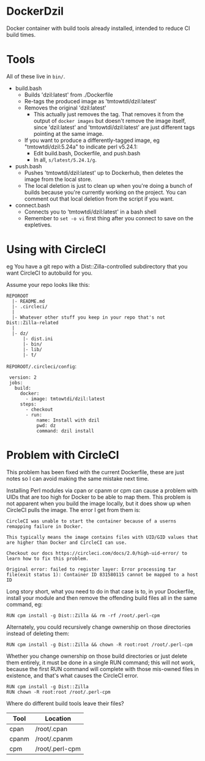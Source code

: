 
# DockerDzil
Docker container with build tools already installed, intended to reduce CI 
build times.

# Tools
All of these live in `bin/`.

- build.bash
    - Builds 'dzil:latest' from ./Dockerfile
    - Re-tags the produced image as 'tmtowtdi/dzil:latest'
    - Removes the original 'dzil:latest'
        - This actually just removes the tag.  That removes it from the output 
          of `docker images` but doesn't remove the image itself, since 
          'dzil:latest' and 'tmtowtdi/dzil:latest' are just different tags 
          pointing at the same image.
    - If you want to produce a differently-tagged image, eg 
      "tmtowtdi/dzil:5.24a" to indicate perl v5.24.1:
        - Edit build.bash, Dockerfile, and push.bash
        - In all, `s/latest/5.24.1/g`.
- push.bash
    - Pushes 'tmtowtdi/dzil:latest' up to Dockerhub, then deletes the image 
      from the local store.
    - The local deletion is just to clean up when you're doing a bunch of 
      builds because you're currently working on the project.  You can comment 
      out that local deletion from the script if you want.
- connect.bash
    - Connects you to 'tmtowtdi/dzil:latest' in a bash shell
    - Remember to `set -o vi` first thing after you connect to save on the 
      expletives.

# Using with CircleCI
eg You have a git repo with a Dist::Zilla-controlled subdirectory that you 
want CircleCI to autobuild for you.

Assume your repo looks like this:
```
REPOROOT
  |- README.md
  |- .circleci/
  |
  |- Whatever other stuff you keep in your repo that's not Dist::Zilla-related
  |
  |- dz/
      |- dist.ini
      |- bin/
      |- lib/
      |- t/
```

`REPOROOT/.circleci/config`:
```
 version: 2
 jobs:
   build:
     docker:
       - image: tmtowtdi/dzil:latest
     steps:
       - checkout
       - run:
           name: Install with dzil
           pwd: dz
           command: dzil install

```

# Problem with CircleCI
This problem has been fixed with the current Dockerfile, these are just notes 
so I can avoid making the same mistake next time.

Installing Perl modules via cpan or cpanm or cpm can cause a problem with UIDs 
that are too high for Docker to be able to map them.  This problem is not 
apparent when you build the image locally, but it does show up when CircleCI 
pulls the image.  The error I get from them is:

```
CircleCI was unable to start the container because of a userns remapping failure in Docker.

This typically means the image contains files with UID/GID values that are higher than Docker and CircleCI can use.

Checkout our docs https://circleci.com/docs/2.0/high-uid-error/ to learn how to fix this problem.

Original error: failed to register layer: Error processing tar file(exit status 1): Container ID 831580115 cannot be mapped to a host ID
```

Long story short, what you need to do in that case is to, in your Dockerfile, 
install your module and then remove the offending build files all in the same 
command, eg:
```
RUN cpm install -g Dist::Zilla && rm -rf /root/.perl-cpm
```

Alternately, you could recursively change ownership on those directories 
instead of deleting them:
```
RUN cpm install -g Dist::Zilla && chown -R root:root /root/.perl-cpm
```

Whether you change ownership on those build directories or just delete them 
entirely, it must be done in a single RUN command; this will not work, because 
the first RUN command will complete with those mis-owned files in existence, 
and that's what causes the CircleCI error.
```
RUN cpm install -g Dist::Zilla
RUN chown -R root:root /root/.perl-cpm
```

Where do different build tools leave their files?

Tool | Location
--- | ---
cpan | /root/.cpan
cpanm | /root/.cpanm
cpm | /root/.perl-cpm


